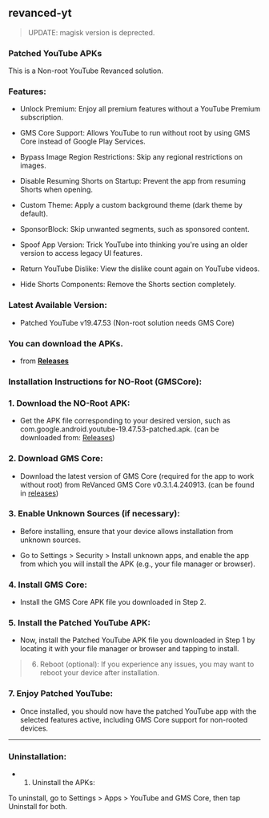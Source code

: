 ## revanced-yt

> UPDATE: magisk version is deprected.



### Patched YouTube APKs

This is a Non-root YouTube Revanced solution.

### Features:

- Unlock Premium: Enjoy all premium features without a YouTube Premium subscription.

- GMS Core Support: Allows YouTube to run without root by using GMS Core instead of Google Play Services.

- Bypass Image Region Restrictions: Skip any regional restrictions on images.

- Disable Resuming Shorts on Startup: Prevent the app from resuming Shorts when opening.

- Custom Theme: Apply a custom background theme (dark theme by default).

- SponsorBlock: Skip unwanted segments, such as sponsored content.

- Spoof App Version: Trick YouTube into thinking you're using an older version to access legacy UI features.

- Return YouTube Dislike: View the dislike count again on YouTube videos.

- Hide Shorts Components: Remove the Shorts section completely.


### Latest Available Version:

- Patched YouTube v19.47.53 (Non-root solution needs GMS Core)


### You can download the APKs.

- from **[Releases](https://github.com/moxiu64/revanced-yt/releases)**

### Installation Instructions for NO-Root (GMSCore):

### 1. Download the NO-Root APK:

- Get the APK file corresponding to your desired version, such as com.google.android.youtube-19.47.53-patched.apk. (can be downloaded from: [Releases](https://github.com/moxiu64/revanced-yt/releases))



### 2. Download GMS Core:

- Download the latest version of GMS Core (required for the app to work without root) from ReVanced GMS Core v0.3.1.4.240913. (can be found in [releases](https://github.com/moxiu64/revanced-yt/releases))



### 3. Enable Unknown Sources (if necessary):

- Before installing, ensure that your device allows installation from unknown sources.

- Go to Settings > Security > Install unknown apps, and enable the app from which you will install the APK (e.g., your file manager or browser).



### 4. Install GMS Core:

- Install the GMS Core APK file you downloaded in Step 2.



### 5. Install the Patched YouTube APK:

- Now, install the Patched YouTube APK file you downloaded in Step 1 by locating it with your file manager or browser and tapping to install.



> 6. Reboot (optional): If you experience any issues, you may want to reboot your device after installation.



### 7. Enjoy Patched YouTube:

- Once installed, you should now have the patched YouTube app with the selected features active, including GMS Core support for non-rooted devices.





---

### Uninstallation:

- 1. Uninstall the APKs:

To uninstall, go to Settings > Apps > YouTube and GMS Core, then tap Uninstall for both.
